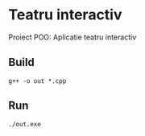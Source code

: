 # Teatru interactiv

Proiect POO: Aplicatie teatru interactiv

## Build 
```console
g++ -o out *.cpp 
```
        

## Run
```console
./out.exe 
```
      
